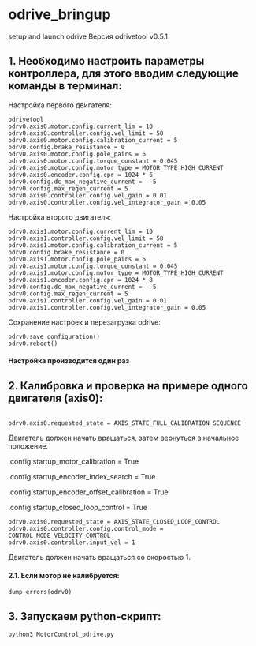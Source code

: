# odrive_bringup
setup and launch odrive
Версия odrivetool v0.5.1
## 1. Необходимо настроить параметры контроллера, для этого вводим следующие команды в терминал:
Настройка первого двигателя:
  ```
  odrivetool
  odrv0.axis0.motor.config.current_lim = 10
  odrv0.axis0.controller.config.vel_limit = 58  
  odrv0.axis0.motor.config.calibration_current = 5 
  odrv0.config.brake_resistance = 0
  odrv0.axis0.motor.config.pole_pairs = 6
  odrv0.axis0.motor.config.torque_constant = 0.045
  odrv0.axis0.motor.config.motor_type = MOTOR_TYPE_HIGH_CURRENT
  odrv0.axis0.encoder.config.cpr = 1024 * 6
  odrv0.config.dc_max_negative_current =  -5
  odrv0.config.max_regen_current = 5 
  odrv0.axis0.controller.config.vel_gain = 0.01
  odrv0.axis0.controller.config.vel_integrator_gain = 0.05
  ```
Настройка второго двигателя:
  ```
  odrv0.axis1.motor.config.current_lim = 10
  odrv0.axis1.controller.config.vel_limit = 58 
  odrv0.axis1.motor.config.calibration_current = 5
  odrv0.config.brake_resistance = 0
  odrv0.axis1.motor.config.pole_pairs = 6
  odrv0.axis1.motor.config.torque_constant = 0.045
  odrv0.axis1.motor.config.motor_type = MOTOR_TYPE_HIGH_CURRENT
  odrv0.axis1.encoder.config.cpr = 1024 * 8 
  odrv0.config.dc_max_negative_current =  -5
  odrv0.config.max_regen_current = 5 
  odrv0.axis1.controller.config.vel_gain = 0.01
  odrv0.axis1.controller.config.vel_integrator_gain = 0.05
 ``` 
 Сохранение настроек и перезагрузка odrive:
  ```
  odrv0.save_configuration() 
  odrv0.reboot()
  ``` 
  #### Настройка производится один раз

## 2. Калибровка и проверка на примере одного двигателя (axis0):
  ```

  odrv0.axis0.requested_state = AXIS_STATE_FULL_CALIBRATION_SEQUENCE   
  ```
  Двигатель должен начать вращаться, затем вернуться в начальное положение.
  
   <axis>.config.startup_motor_calibration = True  
   
   <axis>.config.startup_encoder_index_search = True  
     
   <axis>.config.startup_encoder_offset_calibration = True  
     

   <axis>.config.startup_closed_loop_control = True  
     

  ```
  odrv0.axis0.requested_state = AXIS_STATE_CLOSED_LOOP_CONTROL
  odrv0.axis0.controller.config.control_mode = CONTROL_MODE_VELOCITY_CONTROL
  odrv0.axis0.controller.input_vel = 1
  ```
  Двигатель должен начать вращаться со скоростью 1.

   
#### 2.1. Если мотор не калибруется:
  ```
dump_errors(odrv0)
 ```

## 3. Запускаем python-скрипт:
```
python3 MotorControl_odrive.py 
```

